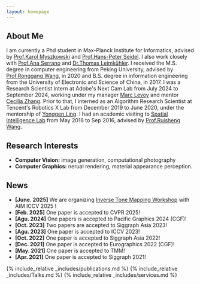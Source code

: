 ```yaml
---
layout: homepage
---
```


## About Me

I am currently a Phd student in Max-Planck Institute for Informatics, advised by [Prof.Karol Myszkowski](https://people.mpi-inf.mpg.de/~karol/) and [Prof.Hans-Peter Seidel](https://people.mpi-inf.mpg.de/~hpseidel/). I also work closely with [Prof.Ana Serrano](https://ana-serrano.github.io/) and [Dr.Thomas Leimkühler](https://people.mpi-inf.mpg.de/~tleimkue/). I received the M.S. degree in computer engineering from Peking University, advised by [Prof.Ronggang Wang](https://www.ece.pku.edu.cn/info/1046/2147.htm), in 2020 and B.S. degree in information engineering from the University of Electronic and Science of China, in 2017. I was a Research Scientist Intern at Adobe's Next Cam Lab from July 2024 to September 2024, working under my manager [Marc Levoy](https://graphics.stanford.edu/~levoy/) and mentor [Cecilia Zhang](https://ceciliavision.github.io/). Prior to that, I interned as an Algorithm Research Scientist at Tencent's Robotics X Lab from December 2019 to June 2020, under the mentorship of [Yonggen Ling](https://ygling2008.github.io/). I had an academic visiting to [Spatial Intelligence Lab](https://ucalgary.ca/labs/spatial-intelligence/home) from May 2016 to Sep 2016, advised by [Prof.Ruisheng Wang](https://profiles.ucalgary.ca/ruisheng-wang).

## Research Interests

- **Computer Vision:** image generation, computational photography
- **Computer Graphics:** nerual rendering, material appearance perception.

## News
- **[June. 2025]** We are organizing [Inverse Tone Mapping Workshop](https://cvlai.net/aim/2025/) with AIM ICCV 2025 !
- **[Feb. 2025]** One paper is accepted to CVPR 2025!
- **[Agu. 2024]** One papers is accepted to Pacific Graphics 2024 (CGF)!
- **[Oct. 2023]** Two papers are accepted to Siggraph Asia 2023!
- **[Agu. 2023]** One paper is accepted to ICCV 2023!
- **[Oct. 2022]** One paper is accepted to Siggraph Asia 2022!
- **[Dec. 2021]** One paper is accepted to Eurographics 2022 (CGF)!
- **[May. 2021]** One paper is accepted to TMM!
- **[Apr. 2021]** One paper is accepted to Siggraph 2021!

{% include_relative _includes/publications.md %}
{% include_relative _includes/Talks.md %}
{% include_relative _includes/services.md %}
